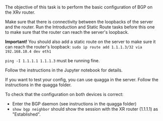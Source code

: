 The objective of this task is to perform the basic configuration of BGP on the XRv router.

Make sure that there is connectivity between the loopbacks of the server and the router. Run the Introduction and Static Route tasks before this one to make sure that the router can reach the server's loopback. 

**Important!**
You should also add a static route on the server to make sure it can reach the router's loopback:
`sudo ip route add 1.1.1.3/32 via 192.168.10.4 dev eth1`

`ping -I 1.1.1.1 1.1.1.3` must be running fine.

Follow the instructions in the Jupyter notebook for details.

If you want to test your config, you can use quagga in the server. Follow the instructions in the quagga folder.

To check that the configuration on both devices  is correct:

* Enter the BGP daemon (see instructions in the quagga folder)
* `show bgp neighbor` should show the session with the XR router (1.1.1.1) as "Established".
